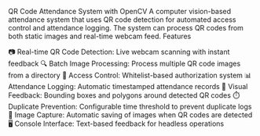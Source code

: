 QR Code Attendance System with OpenCV
A computer vision-based attendance system that uses QR code detection for automated access control and attendance logging. The system can process QR codes from both static images and real-time webcam feed.
Features

📷 Real-time QR Code Detection: Live webcam scanning with instant feedback
🔍 Batch Image Processing: Process multiple QR code images from a directory
🔐 Access Control: Whitelist-based authorization system
📊 Attendance Logging: Automatic timestamped attendance records
🎯 Visual Feedback: Bounding boxes and polygons around detected QR codes
⏱️ Duplicate Prevention: Configurable time threshold to prevent duplicate logs
💾 Image Capture: Automatic saving of images when QR codes are detected
🖥️ Console Interface: Text-based feedback for headless operations
